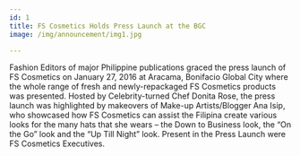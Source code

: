 ```yaml
---
id: 1
title: FS Cosmetics Holds Press Launch at the BGC
image: /img/announcement/img1.jpg

---
```

Fashion Editors of major Philippine publications graced the press launch of FS Cosmetics on January 27, 2016 at Aracama, Bonifacio Global City where the whole range of fresh and newly-repackaged FS Cosmetics products was presented.  Hosted by Celebrity-turned Chef Donita Rose, the press launch was highlighted by makeovers of Make-up Artists/Blogger Ana Isip, who showcased how FS Cosmetics can assist the Filipina create various looks for the many hats that she wears – the Down to Business look, the “On the Go” look and the “Up Till Night” look.  Present in the Press Launch were FS Cosmetics Executives.
